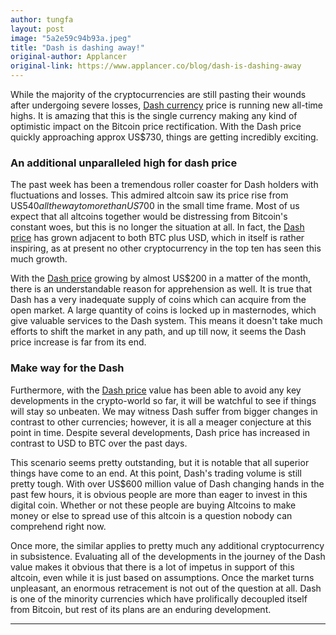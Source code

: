 ```yaml
---
author: tungfa
layout: post
image: "5a2e59c94b93a.jpeg"
title: "Dash is dashing away!"
original-author: Applancer
original-link: https://www.applancer.co/blog/dash-is-dashing-away
---
```


While the majority of the cryptocurrencies are still pasting their wounds after undergoing severe losses, [Dash currency](https://themerkle.com/dash-price-reaches-new-all-time-high-of-574/) price is running new all-time highs. It is amazing that this is the single currency making any kind of optimistic impact on the Bitcoin price rectification. With the Dash price quickly approaching approx US$730, things are getting incredibly exciting.

### An additional unparalleled high for dash price

The past week has been a tremendous roller coaster for Dash holders with fluctuations and losses. This admired altcoin saw its price rise from US$540 all the way to more than US$700 in the small time frame. Most of us expect that all altcoins together would be distressing from Bitcoin's constant woes, but this is no longer the situation at all. In fact, the [Dash price](https://coinmarketcap.com/currencies/dash/#markets) has grown adjacent to both BTC plus USD, which in itself is rather inspiring, as at present no other cryptocurrency in the top ten has seen this much growth.


With the [Dash price](https://www.applancer.co/live-index-dash) growing by almost US$200 in a matter of the month, there is an understandable reason for apprehension as well. It is true that Dash has a very inadequate supply of coins which can acquire from the open market. A large quantity of coins is locked up in masternodes, which give valuable services to the Dash system. This means it doesn't take much efforts to shift the market in any path, and up till now, it seems the Dash price increase is far from its end.

### Make way for the Dash

Furthermore, with the [Dash price](https://www.applancer.co/live-index-dash) value has been able to avoid any key developments in the crypto-world so far, it will be watchful to see if things will stay so unbeaten. We may witness Dash suffer from bigger changes in contrast to other currencies; however, it is all a meager conjecture at this point in time. Despite several developments, Dash price has increased in contrast to USD to BTC over the past days.

This scenario seems pretty outstanding, but it is notable that all superior things have come to an end. At this point, Dash's trading volume is still pretty tough. With over US$600 million value of Dash changing hands in the past few hours, it is obvious people are more than eager to invest in this digital coin. Whether or not these people are buying Altcoins to make money or else to spread use of this altcoin is a question nobody can comprehend right now.

Once more, the similar applies to pretty much any additional cryptocurrency in subsistence. Evaluating all of the developments in the journey of the Dash value makes it obvious that there is a lot of impetus in support of this altcoin, even while it is just based on assumptions. Once the market turns unpleasant, an enormous retracement is not out of the question at all. Dash is one of the minority currencies which have prolifically decoupled itself from Bitcoin, but rest of its plans are an enduring development.

* * * * *
